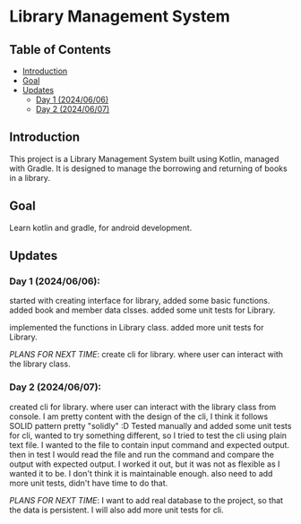 # Library Management System

## Table of Contents
- [Introduction](#introduction)
- [Goal](#goal)
- [Updates](#updates)
  - [Day 1 (2024/06/06)](#day-1-20240606)
  - [Day 2 (2024/06/07)](#day-2-20240607)

## Introduction
This project is a Library Management System built using Kotlin, managed with Gradle. It is designed to manage the borrowing and returning of books in a library.

## Goal
Learn kotlin and gradle, for android development. 

## Updates

### Day 1 (2024/06/06):

started with creating interface for library, added some basic functions.
added book and member data clsses.
added some unit tests for Library.

implemented the functions in Library class.
added more unit tests for Library.

*PLANS FOR NEXT TIME*: create cli for library. where user can interact with the library class.

### Day 2 (2024/06/07):

created cli for library. where user can interact with the library class from console.
I am pretty content with the design of the cli, I think it follows SOLID pattern pretty "solidly" :D 
Tested manually and added some unit tests for cli, wanted to try something different, so I tried to test the cli using plain text file. I wanted to the file to contain input command and expected output. then in test I would read the file and run the command and compare the output with expected output. I worked it out, but it was not as flexible as I wanted it to be. I don't think it is maintainable enough. also need to add more unit tests, didn't have time to do that.

*PLANS FOR NEXT TIME*: I want to add real database to the project, so that the data is persistent. I will also add more unit tests for cli.